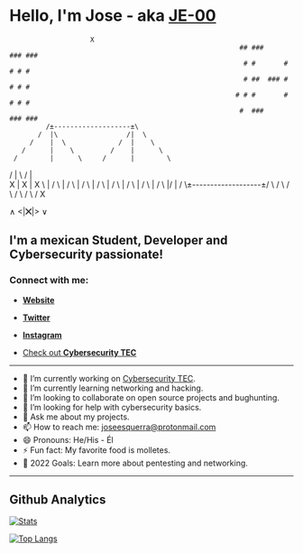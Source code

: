 # Hello, I'm Jose - aka [JE-00](https://www.linkedin.com/in/jose-esquerra/)

                        X
                                                             ## ###     ### ###
                                                              # #       # # # #
                                                              # ##  ### # # # #
                                                            # # #       # # # #
                                                             #  ###     ### ###
             /±-------------------±\
           /  |\                 /|  \
         /    |  \             /  |    \
       /      |    \         /    |      \
     /        |      \     /      |        \
   /          |        \ /        |          \
  X           |         X         |           X
   \          |        / \        |          /
     \        |      /     \      |        /
       \      |    /         \    |      /
         \    |  /             \  |    /
           \  |/                 \|  /
             \±-------------------±/
               \                 /
                 \             /
                   \         /
                     \     /
                       \ /
                        X

  ∧
<|__⨉__|>
  ∨

## I'm a mexican Student, Developer and Cybersecurity passionate!

### Connect with me:

- [**Website**](https://www.joseesquerra.com)

- [**Twitter**](https://twitter.com/jose_esquerra)

- [**Instagram**](https://www.instagram.com/joseesquerra2/)



- [Check out **Cybersecurity TEC**](https://linktr.ee/cybersecurity.mty)

---

- 🔭 I’m currently working on [Cybersecurity TEC](https://linktr.ee/cybersecurity.mty).
- 🌱 I’m currently learning networking and hacking.
- 👯 I’m looking to collaborate on open source projects and bughunting.
- 🤔 I’m looking for help with cybersecurity basics.
- 💬 Ask me about my projects.
- 📫 How to reach me: <joseesquerra@protonmail.com>
- 😄 Pronouns: He/His - Él
- ⚡ Fun fact: My favorite food is molletes.
- 🥅 2022 Goals: Learn more about pentesting and networking.

---

## Github Analytics

[![Stats](https://github-readme-stats.vercel.app/api?username=JE-00&count_private=true&show_icons=true&theme=github_dark)](https://github.com/anuraghazra/github-readme-stats)

[![Top Langs](https://github-readme-stats.vercel.app/api/top-langs/?username=JE-00&layout=compact&theme=github_dark)](https://github.com/anuraghazra/github-readme-stats)
